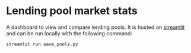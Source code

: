 # Lending pool market stats

A dashboard to view and compare lending pools. It is hosted on [streamlit](https://bizzyvinci-lending-pool-market-stats-aave-pools-ot8iko.streamlit.app/) and can be run locally with the following command:

```sh
streamlit run aave_pools.py
```
